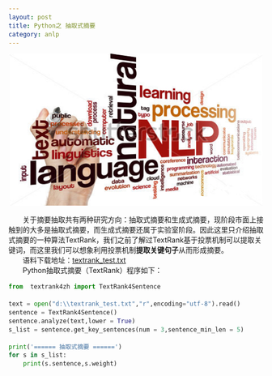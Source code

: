 ```yaml
---
layout: post
title: Python之 抽取式摘要
category: anlp
---
```


<div align="center">
<img width="500" height="300" src="https://raw.githubusercontent.com/carrylaw/IMG/master/img/sucai2.jpg" />
</div>

&emsp;&emsp;关于摘要抽取共有两种研究方向：抽取式摘要和生成式摘要，现阶段市面上接触到的大多是抽取式摘要，而生成式摘要还属于实验室阶段。因此这里只介绍抽取式摘要的一种算法TextRank，我们之前了解过TextRank基于投票机制可以提取关键词，而这里我们可以想象利用投票机制**提取关键句子**从而形成摘要。        
&emsp;&emsp;语料下载地址：[textrank_test.txt](https://github.com/carrylaw/Archive/blob/master/NLP%E6%96%87%E4%BB%B6%E5%A4%B9/textrank_test.txt)     
&emsp;&emsp;Python抽取式摘要（TextRank）程序如下：
```python
from  textrank4zh import TextRank4Sentence   
  
text = open("d:\\textrank_test.txt","r",encoding="utf-8").read() 
sentence = TextRank4Sentence()  
sentence.analyze(text,lower = True)  
s_list = sentence.get_key_sentences(num = 3,sentence_min_len = 5)  
  
print('====== 抽取式摘要 ======')  
for s in s_list:  
    print(s.sentence,s.weight)  
```